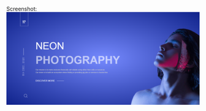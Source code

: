 Screenshot:
![neon-webpage](https://github.com/lhp1507/learning-projects/blob/main/neon-webpage/neon-webpage.png)
